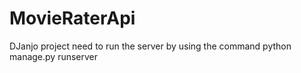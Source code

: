 # MovieRaterApi
DJanjo project
need to run the server by using the command python manage.py runserver
